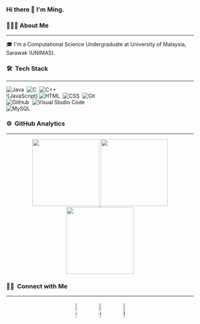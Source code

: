 ### Hi there 👋 I'm Ming.

<!--
**Ming990828/Ming990828** is a ✨ _special_ ✨ repository because its `README.md` (this file) appears on your GitHub profile.

Here are some ideas to get you started:

- 🔭 I’m currently working on ...
- 🌱 I’m currently learning ...
- 👯 I’m looking to collaborate on ...
- 🤔 I’m looking for help with ...
- 💬 Ask me about ...
- 📫 How to reach me: ...
- 😄 Pronouns: ...
- ⚡ Fun fact: ...
-->

### 👨🏻‍💻 About Me
<hr>

🎓 I'm a Computational Science Undergraduate at University of Malaysia, Sarawak (UNIMAS).

### 🛠 &nbsp;Tech Stack
<hr>

![Java](https://img.shields.io/badge/-Java-05122A?style=flat&logo=Java&logoColor=FFA518)&nbsp;
![C](https://img.shields.io/badge/-C-05122A?style=flat&logo=C&logoColor=A8B9CC)&nbsp;
![C++](https://img.shields.io/badge/-C++-05122A?style=flat&logo=C%2B%2B&logoColor=00599C)&nbsp;\
![JavaScript]
![HTML](https://img.shields.io/badge/-HTML-05122A?style=flat&logo=HTML5)&nbsp;
![CSS](https://img.shields.io/badge/-CSS-05122A?style=flat&logo=CSS3&logoColor=1572B6)&nbsp;
![Git](https://img.shields.io/badge/-Git-05122A?style=flat&logo=git)&nbsp;\
![GitHub](https://img.shields.io/badge/-GitHub-05122A?style=flat&logo=github)&nbsp;
![Visual Studio Code](https://img.shields.io/badge/-Visual%20Studio%20Code-05122A?style=flat&logo=visual-studio-code&logoColor=007ACC)&nbsp;\
![MySQL](https://img.shields.io/badge/-MySQL-05122A?style=flat&logo=mysql&logoColor=blue)


<!--### :fire: My Stats :
[![GitHub Streak](http://github-readme-streak-stats.herokuapp.com?user=Ming990828&theme=algolia)](https://git.io/streak-stats)
[![Top Langs](https://github-readme-stats.vercel.app/api/top-langs/?username=Ming990828)](https://github.com/anuraghazra/github-readme-stats)
-->

### ⚙️ &nbsp;GitHub Analytics
<hr>

<p align="center">
<a href="https://github.com/Ming990828">
  <img height="180em" src="http://github-readme-streak-stats.herokuapp.com?user=Ming990828&theme=algolia"/>
  <img height="180em" src="https://github-readme-stats-eight-theta.vercel.app/api?username=Ming990828&show_icons=true&theme=algolia&include_all_commits=true&count_private=true"/>
  <img height="180em" src="https://github-readme-stats-eight-theta.vercel.app/api/top-langs/?username=Ming990828&layout=compact&langs_count=8&theme=algolia"/>
</a>
</p>

### 🤝🏻 &nbsp;Connect with Me
<hr>

<p align="center">
	<a href="mailto:ymysoneelf99@gmail.com"><img alt="github" width="10%" style="padding:5px" src="https://img.icons8.com/clouds/100/000000/gmail.png"/></a>
	<a href="https://github.com/Ming990828"><img alt="github" width="10%" style="padding:5px" src="https://img.icons8.com/clouds/100/000000/github.png"/></a>
	<a href="https://www.linkedin.com/in/ming-yue-yeap-79592113a/"><img alt="linkedin" width="10%" style="padding:5px" src="https://img.icons8.com/clouds/100/000000/linkedin.png"/></a>	
</p>
